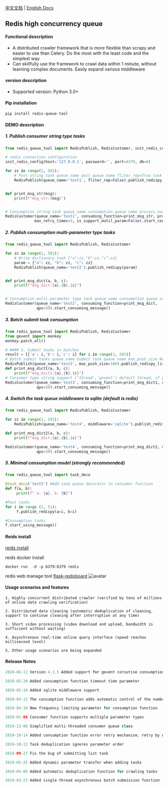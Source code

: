 [中文文档](README.md)  | [English Docs](README_EN.md)  
## Redis high concurrency queue
 
#### Functional description
* A distributed crawler framework that is more flexible than scrapy and easier to use than Celery. Do the most with the least code and the simplest way
* Can skillfully use the framework to crawl data within 1 minute, without learning complex documents. Easily expand various middleware

#### version description
* Supported version: Python 3.0+

#### Pip installation
```shell
pip install redis-queue-tool
```

#### DEMO description

##### 1. Publish consumer string type tasks
```python
from redis_queue_tool import RedisPublish, RedisCustomer, init_redis_config

# redis connection configuration
init_redis_config(host='127.0.0.1', password='', port=6379, db=8)

for zz in range(1, 501):
    # Post string task queue_name post queue name fliter_rep=True task automatically deduplicates (default False)
    RedisPublish(queue_name='test1', fliter_rep=False).publish_redispy_str(zz)


def print_msg_str(msg):
    print(f"msg_str:{msg}")


# Consumption string task queue_name consumption queue name process_num process number (default value 1) threads_num thread number (default value 50) max_retry_times error maximum number of automatic retries (default value 3)
RedisCustomer(queue_name='test1', consuming_function=print_msg_str, process_num=2, threads_num=100,
             max_retry_times=5, is_support_mutil_param=False).start_consuming_message()
```

##### 2. Publish consumption multi-parameter type tasks
```python
from redis_queue_tool import RedisPublish, RedisCustomer

for zz in range(1, 501):
    # Write dictionary task {"a":zz,"b":zz,"c":zz}
    param = {"a": zz, "b": zz, "c": zz}
    RedisPublish(queue_name='test2').publish_redispy(param)


def print_msg_dict(a, b, c):
    print(f"msg_dict:{a},{b},{c}")


# Consumption multi-parameter type task queue_name consumption queue name qps consumption tasks per second (no limit by default)
RedisCustomer(queue_name='test2', consuming_function=print_msg_dict,
              qps=50).start_consuming_message()
```

##### 3. Batch submit task consumption

```python
from redis_queue_tool import RedisPublish, RedisCustomer
from gevent import monkey
monkey.patch_all()

# #### 3. Submit tasks in batches
result = [{'a': i,'b': i,'c': i} for i in range(1, 501)]
# Batch submit tasks queue_name Submit task queue name max_push_size Number of batch submission records per time (default 50)
RedisPublish(queue_name='test3', max_push_size=100).publish_redispy_list(result)
def print_msg_dict1(a, b, c):
    print(f"msg_dict1:{a},{b},{c}")
# Consumer type string support ('thread','gevent') default thread, if you use gevent, please add at the beginning of the code: from gevent import monkey monkey.patch_all()
RedisCustomer(queue_name='test3', consuming_function=print_msg_dict1, customer_type='gevent',
              qps=50).start_consuming_message()
```

##### 4. Switch the task queue middleware to sqlite (default is redis)

```python
from redis_queue_tool import RedisPublish, RedisCustomer

for zz in range(1, 101):
    RedisPublish(queue_name='test4', middleware='sqlite').publish_redispy(a=zz, b=zz, c=zz)

def print_msg_dict2(a, b, c):
    print(f"msg_dict:{a},{b},{c}")

RedisCustomer(queue_name='test4', consuming_function=print_msg_dict2, middleware='sqlite',
              qps=50).start_consuming_message()

```
##### 5. Minimal consumption model (strongly recommended)
```python
from redis_queue_tool import task_deco

@task_deco('test5') #Add task queue decorator to consumer function
def f(a, b):
     print(f" a: {a}, b: {b}")

#Post tasks
for i in range (1, 51):
     f.publish_redispy(a=i, b=i)

#Consumption tasks
f.start_using_message()
```

#### Reids install
[reids install](https://www.runoob.com/redis/redis-install.html)

reids docker install
```shell
docker run  -d -p 6379:6379 redis
```

redis web manage tool [flask-redisboard](https://github.com/hjlarry/flask-redisboard)
![avatar](https://s1.ax1x.com/2020/07/07/UAIHFe.jpg)


#### Usage scenarios and features

```shell
1. Highly concurrent distributed crawler (verified by tens of millions of online data crawling verification)

2. Distributed data cleaning (automatic deduplication of cleaning, support to continue cleaning after interruption at any time)

3. Short video processing (video download and upload, bandwidth is sufficient without waiting)

4. Asynchronous real-time online query interface (speed reaches millisecond level)

5. Other usage scenarios are being expanded

```


#### Release Notes


```java
2020-06-11 Version 4.1.5 Added support for gevent coroutine consumption parameter customer_type='gevent'

2020-05-20 Added consumption function timeout time parameter

2020-05-10 Added sqlite middleware support

2020-04-13 The consumption function adds automatic control of the number of threads

2020-04-10 New frequency limiting parameter for consumption function

2020-01-08 Consumer function supports multiple parameter types

2019-12-06 Simplified multi-threaded consumer queue class

2019-10-14 Added consumption function error retry mechanism, retry by default 3 times

2019-10-12 Task deduplication ignores parameter order

2019-09-27 Fix the bug of submitting list task

2019-05-25 Added dynamic parameter transfer when adding tasks

2019-04-06 Added automatic deduplication function for crawling tasks

2019-03-23 ​​Added single-thread asynchronous batch submission function
```